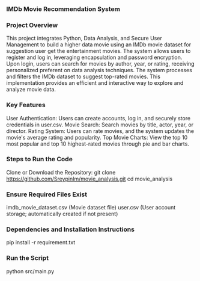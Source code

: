### IMDb Movie Recommendation System

### Project Overview
This project integrates Python, Data Analysis, and Secure User Management to build a higher data movie using an IMDb movie dataset for suggestion user get the entertainment movies. The system allows users to register and log in, leveraging encapsulation and password encryption. Upon login, users can search for movies by author, year, or rating, receiving personalized preferent on data analysis techniques. The system processes and filters the IMDb dataset to suggest top-rated movies. This implementation provides an efficient and interactive way to explore and analyze movie data. 


### Key Features
User Authentication: Users can create accounts, log in, and securely store credentials in user.csv.
Movie Search: Search movies by title, actor, year, or director.
Rating System: Users can rate movies, and the system updates the movie's average rating and popularity.
Top Movie Charts: View the top 10 most popular and top 10 highest-rated movies through pie and bar charts.


### Steps to Run the Code
Clone or Download the Repository:
git clone https://github.com/SreypinIm/movie_analysis.git
cd movie_analysis


### Ensure Required Files Exist
imdb_movie_dataset.csv (Movie dataset file)
user.csv (User account storage; automatically created if not present)


### Dependencies and Installation Instructions
pip install -r requirement.txt


### Run the Script
python src/main.py
